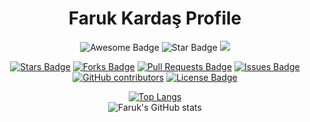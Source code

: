 <h1 align="center">Faruk Kardaş Profile
</h1>
<div align="center">
<img src="https://cdn.rawgit.com/sindresorhus/awesome/d7305f38d29fed78fa85652e3a63e154dd8e8829/media/badge.svg" alt="Awesome Badge"/>
<!-- <img src="http://hits.dwyl.com/farukkardas/awesome-github-profile-readme.svg" alt="Hits Badge"/> -->
<img src="https://img.shields.io/static/v1?label=%F0%9F%8C%9F&message=If%20Useful&style=style=flat&color=BC4E99" alt="Star Badge"/>
<a href="https://twitter.com/farukkardas" ><img src="https://img.shields.io/twitter/follow/farukkardas.svg?style=social" /> </a>
<br>


<a href="https://github.com/farukkardas/License-panel/stargazers"><img src="https://img.shields.io/github/stars/farukkardas/awesome-github-profile-readme" alt="Stars Badge"/></a>
<a href="https://github.com/farukkardas/License-panel/network/members"><img src="https://img.shields.io/github/forks/farukkardas/awesome-github-profile-readme" alt="Forks Badge"/></a>
<a href="https://github.com/farukkardas/License-panel/pulls"><img src="https://img.shields.io/github/issues-pr/farukkardas/awesome-github-profile-readme" alt="Pull Requests Badge"/></a>
<a href="https://github.com/farukkardas/License-panel/issues"><img src="https://img.shields.io/github/issues/farukkardas/awesome-github-profile-readme" alt="Issues Badge"/></a>
<a href="https://github.com/farukkardas/License-panel/graphs/contributors"><img alt="GitHub contributors" src="https://img.shields.io/github/contributors/farukkardas/awesome-github-profile-readme?color=2b9348"></a>
<a href="https://github.com/farukkardas/License-panel/blob/master/LICENSE"><img src="https://img.shields.io/github/license/farukkardas/awesome-github-profile-readme?color=2b9348" alt="License Badge"/></a>
  
 [![Top Langs](https://github-readme-stats.vercel.app/api/top-langs/?username=farukkardas&layout=compact)](https://github.com/farukkardas/github-readme-stats)
  <br>
 ![Faruk's GitHub stats](https://github-readme-stats.vercel.app/api?username=farukkardas&show_icons=true&theme=radical)

